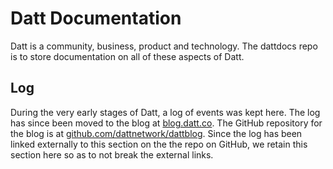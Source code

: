 Datt Documentation
==================
Datt is a community, business, product and technology. The dattdocs repo is to
store documentation on all of these aspects of Datt.

## Log

During the very early stages of Datt, a log of events was kept here. The log
has since been moved to the blog at  [blog.datt.co](http://blog.datt.co). The
GitHub repository for the blog is at
[github.com/dattnetwork/dattblog](https://github.com/dattnetwork/dattblog).
Since the log has been linked externally to this section on the the repo on
GitHub, we retain this section here so as to not break the external links.
